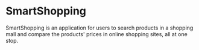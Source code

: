 # SmartShopping
SmartShopping is an application for users to search products in a shopping mall and compare the products' prices in online shopping sites, all at one stop.
